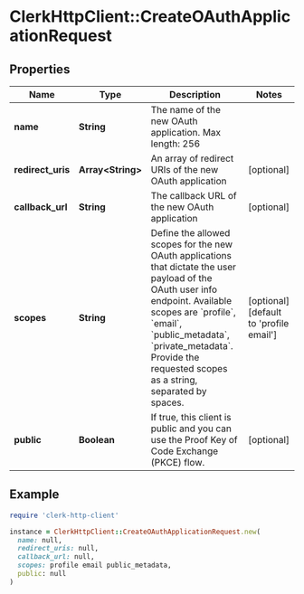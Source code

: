 # ClerkHttpClient::CreateOAuthApplicationRequest

## Properties

| Name | Type | Description | Notes |
| ---- | ---- | ----------- | ----- |
| **name** | **String** | The name of the new OAuth application. Max length: 256 |  |
| **redirect_uris** | **Array&lt;String&gt;** | An array of redirect URIs of the new OAuth application | [optional] |
| **callback_url** | **String** | The callback URL of the new OAuth application | [optional] |
| **scopes** | **String** | Define the allowed scopes for the new OAuth applications that dictate the user payload of the OAuth user info endpoint. Available scopes are &#x60;profile&#x60;, &#x60;email&#x60;, &#x60;public_metadata&#x60;, &#x60;private_metadata&#x60;. Provide the requested scopes as a string, separated by spaces. | [optional][default to &#39;profile email&#39;] |
| **public** | **Boolean** | If true, this client is public and you can use the Proof Key of Code Exchange (PKCE) flow. | [optional] |

## Example

```ruby
require 'clerk-http-client'

instance = ClerkHttpClient::CreateOAuthApplicationRequest.new(
  name: null,
  redirect_uris: null,
  callback_url: null,
  scopes: profile email public_metadata,
  public: null
)
```

